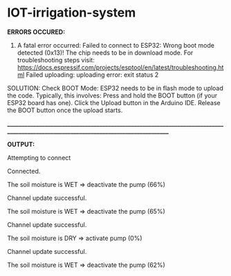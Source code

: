 # IOT-irrigation-system

**ERRORS OCCURED:**
  1.  A fatal error occurred: Failed to connect to ESP32: Wrong boot mode detected (0x13)! The chip needs to be in download mode.
      For troubleshooting steps visit: https://docs.espressif.com/projects/esptool/en/latest/troubleshooting.html
      Failed uploading: uploading error: exit status 2

SOLUTION:
    Check BOOT Mode:
    ESP32 needs to be in flash mode to upload the code. Typically, this involves:
    Press and hold the BOOT button (if your ESP32 board has one).
    Click the Upload button in the Arduino IDE.
    Release the BOOT button once the upload starts.

**___________________________________________________________________________________________________________________________________**

**OUTPUT:**

Attempting to connect

Connected.

The soil moisture is WET => deactivate the pump (66%)

Channel update successful.

The soil moisture is WET => deactivate the pump (65%)

Channel update successful.

The soil moisture is DRY => activate pump (0%)

Channel update successful.

The soil moisture is WET => deactivate the pump (62%)
